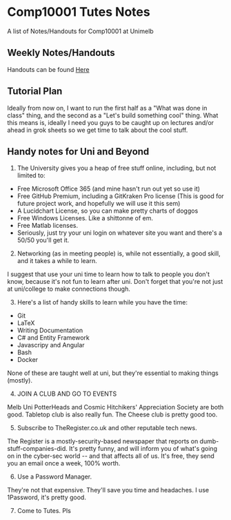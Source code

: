 # Comp10001 Tutes Notes

A list of Notes/Handouts for Comp10001 at Unimelb

## Weekly Notes/Handouts
Handouts can be found [Here](https://github.com/PhalanxHead/Comp101Tutes/wiki)

## Tutorial Plan
Ideally from now on, I want to run the first half as a "What was done in class" thing, and the second as a "Let's build something cool" thing. What this means is, ideally I need you guys to be caught up on lectures and/or ahead in grok sheets so we get time to talk about the cool stuff.

## Handy notes for Uni and Beyond
1. The University gives you a heap of free stuff online, including, but not limited to:
  - Free Microsoft Office 365 (and mine hasn't run out yet so use it)
  - Free GitHub Premium, including a GitKraken Pro license (This is good for future project work, and hopefully we will use it this sem)
  - A Lucidchart License, so you can make pretty charts of doggos
  - Free Windows Licenses. Like a shittonne of em.
  - Free Matlab licenses.
  - Seriously, just try your uni login on whatever site you want and there's a 50/50 you'll get it.
  
2. Networking (as in meeting people) is, while not essentially, a good skill, and it takes a while to learn.

I suggest that use your uni time to learn how to talk to people you don't know, because it's not fun to learn after uni.
Don't forget that you're not just at uni/college to make connections though.

3. Here's a list of handy skills to learn while you have the time:
  - Git
  - LaTeX
  - Writing Documentation
  - C# and Entity Framework
  - Javascripy and Angular
  - Bash
  - Docker
  
None of these are taught well at uni, but they're essential to making things (mostly).

4. JOIN A CLUB AND GO TO EVENTS

Melb Uni PotterHeads and Cosmic Hitchikers' Appreciation Society are both good. Tabletop club is also really fun.
The Cheese club is pretty good too.

5. Subscribe to TheRegister.co.uk and other reputable tech news.

The Register is a mostly-security-based newspaper that reports on dumb-stuff-companies-did. It's pretty funny, and will inform you of what's going on in the cyber-sec world -- and that affects all of us.
It's free, they send you an email once a week, 100% worth.

6. Use a Password Manager.

They're not that expensive. They'll save you time and headaches. I use 1Password, it's pretty good.

7. Come to Tutes. Pls
